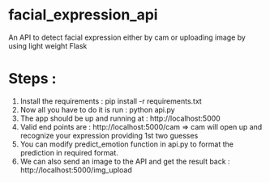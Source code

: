 # facial_expression_api
An API to detect facial expression either by cam or uploading image by using light weight Flask

# Steps :
1. Install the requirements : pip install -r requirements.txt
2. Now all you have to do it is run : python api.py 
3. The app should be up and running at : http://localhost:5000
4. Valid end points are : http://localhost:5000/cam  => cam will open up and recognize your expression providing 1st two guesses 
5. You can modify predict_emotion function in api.py to format the prediction in required format.
6. We can also send an image to the API and get the result back : http://localhost:5000/img_upload

